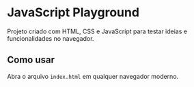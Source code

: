 # JavaScript Playground

Projeto criado com HTML, CSS e JavaScript para testar ideias e funcionalidades no navegador.

## Como usar

Abra o arquivo `index.html` em qualquer navegador moderno.
